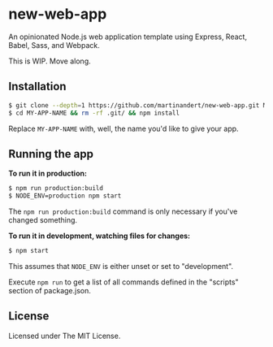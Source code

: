 # new-web-app

An opinionated Node.js web application template using Express, React, Babel, Sass, and Webpack.

This is WIP. Move along.

## Installation

```sh
$ git clone --depth=1 https://github.com/martinandert/new-web-app.git MY-APP-NAME
$ cd MY-APP-NAME && rm -rf .git/ && npm install
```

Replace `MY-APP-NAME` with, well, the name you'd like to give your app.

## Running the app

**To run it in production:**

```sh
$ npm run production:build
$ NODE_ENV=production npm start
```

The `npm run production:build` command is only necessary if you've changed something.

**To run it in development, watching files for changes:**

```sh
$ npm start
```

This assumes that `NODE_ENV` is either unset or set to "development".

Execute `npm run` to get a list of all commands defined in the "scripts" section of package.json.

## License

Licensed under The MIT License.
